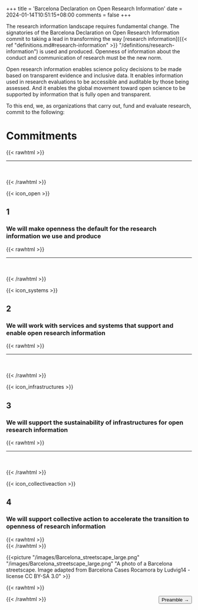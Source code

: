 +++
title = 'Barcelona Declaration on Open Research Information'
date = 2024-01-14T10:51:15+08:00
comments = false
+++

The research information landscape requires fundamental change. The signatories of the Barcelona Declaration on Open Research Information commit to taking a lead in transforming the way [research information]({{< ref "definitions.md#research-information" >}} "/definitions/research-information") is used and produced. Openness of information about the conduct and communication of research must be the new norm.

Open research information enables science policy decisions to be made based on transparent evidence and inclusive data. It enables information used in research evaluations to be accessible and auditable by those being assessed. And it enables the global movement toward open science to be supported by information that is fully open and transparent.

To this end, we, as organizations that carry out, fund and evaluate research, commit to the following:

# Commitments
{{< rawhtml >}}
<hr class="small">
</br></br>
{{< /rawhtml >}}


{{< icon_open >}}

## 1

### We will make openness the default for the research information we use and produce

{{< rawhtml >}}
<hr class="small">
</br></br>
{{< /rawhtml >}}

{{< icon_systems >}}

## 2

### We will work with services and systems that support and enable open research information

{{< rawhtml >}}
<hr class="small">
</br></br>
{{< /rawhtml >}}

{{< icon_infrastructures >}}

## 3

### We will support the sustainability of infrastructures for open research information

{{< rawhtml >}}
<hr class="small">
</br></br>
{{< /rawhtml >}}

{{< icon_collectiveaction >}}

## 4

### We will support collective action to accelerate the transition to openness of research information

{{< rawhtml >}}
</br>
{{< /rawhtml >}}

{{<picture "/images/Barcelona_streetscape_large.png" "/images/Barcelona_streetscape_large.png" "A photo of a Barcelona streetscape. Image adapted from Barcelona Cases Rocamora by Ludvig14 - license CC BY-SA 3.0" >}}

{{< rawhtml >}}

<button style="float:right" onclick="document.location='/preamble'">Preamble &rarr;</button>  

{{< /rawhtml >}}